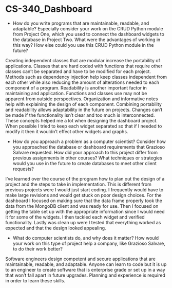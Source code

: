 # CS-340_Dashboard

- How do you write programs that are maintainable, readable, and adaptable? Especially consider your work on the CRUD Python module from Project One, which you used to connect the dashboard widgets to the database in Project Two. What were the advantages of working in this way? How else could you use this CRUD Python module in the future?

Creating independent classes that are modular increase the portability of applications.  Classes that are hard coded with functions that require other classes can’t be separated and have to be modified for each project.  Methods such as dependency injection help keep classes independent from each other while also reducing the amount of alterations needed to each component of a program.  Readability is another important factor in maintaining and application.  Functions and classes use may not be apparent from outside perspectives.  Organization and informative notes help with explaining the design of each component.  Combining portability and readability allows adaptability in the future on projects.  Changes can’t be made if the functionality isn’t clear and too much is interconnected.  These concepts helped me a lot when designing the dashboard project.  When possible I tried to keep each widget separated so that if I needed to modify it then it wouldn’t effect other widgets and graphs.

- How do you approach a problem as a computer scientist? Consider how you approached the database or dashboard requirements that Grazioso Salvare requested. How did your approach to this project differ from previous assignments in other courses? What techniques or strategies would you use in the future to create databases to meet other client requests?

I’ve learned over the course of the program how to plan out the design of a project and the steps to take in implementation.  This is different from previous projects were I would just start coding.  I frequently would have to make large revisions and would get stuck on poor design choices.  For the dashboard I focused on making sure that the data frame properly took the data from the MongoDB client and was ready for use.  Then I focused on getting the table set up with the appropriate information since I would need it for some of the widgets.  I then tackled each widget and verified functionality.  Lastly was clean up were I tested that everything worked as expected and that the design looked appealing.

- What do computer scientists do, and why does it matter? How would your work on this type of project help a company, like Grazioso Salvare, to do their work better?

Software engineers design competent and secure applications that are maintainable, readable, and adaptable.  Anyone can learn to code but it is up to an engineer to create software that is enterprise grade or set up in a way that won’t fall apart in future upgrades.  Planning and experience is required in order to learn these skills.
